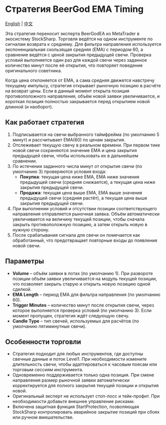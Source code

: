 # Стратегия BeerGod EMA Timing
[English](README.md) | [中文](README_cn.md)

Эта стратегия переносит эксперта BeerGodEA из MetaTrader в экосистему StockSharp. Торговля ведётся на одном инструменте по
сигналам возврата к среднему. Для фильтра направления используется экспоненциальная скользящая средняя (EMA) с периодом 60, а
сравнение ведётся с ценой закрытия предыдущей свечи. Проверка условий выполняется один раз для каждой свечи через заданное
количество минут после её открытия, что повторяет поведение оригинального советника.

Когда цена отклоняется от EMA, а сама средняя движется навстречу текущему импульсу, стратегия открывает рыночную позицию в
расчёте на возврат цены. Если в данный момент открыта позиция противоположного направления, объём новой заявки увеличивается, и
короткая позиция полностью закрывается перед открытием новой длинной (и наоборот).

## Как работает стратегия

1. Подписывается на свечи выбранного таймфрейма (по умолчанию 5 минут) и рассчитывает EMA(60) по ценам закрытия.
2. Отслеживает текущую свечу в реальном времени. При первом тике новой свечи сохраняются значение EMA и цена закрытия предыдущей
   свечи, чтобы использовать их в дальнейшем сравнении.
3. По истечении заданного числа минут от открытия свечи (по умолчанию 3) проверяются условия входа:
   - **Покупка**: текущая цена ниже EMA, EMA ниже значения предыдущей свечи (средняя снижается), а текущая цена ниже закрытия
     предыдущей свечи.
   - **Продажа**: текущая цена выше EMA, EMA выше значения предыдущей свечи (средняя растёт), а текущая цена выше закрытия
     предыдущей свечи.
4. При выполнении условий и отсутствии позиции соответствующего направления отправляется рыночная заявка. Объём автоматически
   увеличивается на величину текущей позиции, чтобы сначала закрыть противоположную позицию, а затем открыть новую в нужную
   сторону.
5. После срабатывания сигнала для свечи он помечается как обработанный, что предотвращает повторные входы до появления новой
   свечи.

## Параметры

- **Volume** – объём заявки в лотах (по умолчанию 1). При развороте позиции объём заявки увеличивается на модуль текущей
  позиции, что позволяет закрыть старую и открыть новую позицию одной сделкой.
- **EMA Length** – период EMA для фильтра направления (по умолчанию 60).
- **Trigger Minutes** – количество минут после открытия свечи, через которое выполняется проверка условий (по умолчанию 3). Если
  момент пропущен, стратегия ждёт следующую свечу.
- **Candle Type** – тип свечей, используемых для расчётов (по умолчанию пятиминутные свечи).

## Особенности торговли

- Стратегия подходит для любых инструментов, где доступны свечные данные и поток Level1. При необходимости измените длительность
  свечи, чтобы адаптироваться к часовым поясам или торговым сессиям инструмента.
- Одновременно поддерживается только одна позиция. При смене направления размер рыночной заявки автоматически корректируется для
  полного закрытия текущей позиции и открытия новой.
- Оригинальный эксперт не использует стоп-лосс и тейк-профит. При необходимости добавьте внешнее управление рисками.
- Включена защитная функция StartProtection, позволяющая StockSharp контролировать аварийное закрытие позиций при сбоях или
  ручном вмешательстве.
